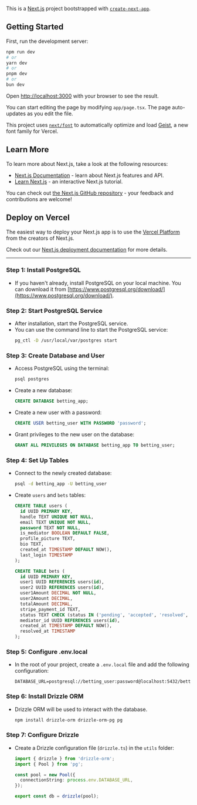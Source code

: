 This is a [Next.js](https://nextjs.org) project bootstrapped with [`create-next-app`](https://nextjs.org/docs/app/api-reference/cli/create-next-app).

## Getting Started

First, run the development server:

```bash
npm run dev
# or
yarn dev
# or
pnpm dev
# or
bun dev
```

Open [http://localhost:3000](http://localhost:3000) with your browser to see the result.

You can start editing the page by modifying `app/page.tsx`. The page auto-updates as you edit the file.

This project uses [`next/font`](https://nextjs.org/docs/app/building-your-application/optimizing/fonts) to automatically optimize and load [Geist](https://vercel.com/font), a new font family for Vercel.

## Learn More

To learn more about Next.js, take a look at the following resources:

- [Next.js Documentation](https://nextjs.org/docs) - learn about Next.js features and API.
- [Learn Next.js](https://nextjs.org/learn) - an interactive Next.js tutorial.

You can check out [the Next.js GitHub repository](https://github.com/vercel/next.js) - your feedback and contributions are welcome!

## Deploy on Vercel

The easiest way to deploy your Next.js app is to use the [Vercel Platform](https://vercel.com/new?utm_medium=default-template&filter=next.js&utm_source=create-next-app&utm_campaign=create-next-app-readme) from the creators of Next.js.

Check out our [Next.js deployment documentation](https://nextjs.org/docs/app/building-your-application/deploying) for more details.

---

### Step 1: Install PostgreSQL
- If you haven't already, install PostgreSQL on your local machine. You can download it from [https://www.postgresql.org/download/](https://www.postgresql.org/download/).

### Step 2: Start PostgreSQL Service
- After installation, start the PostgreSQL service.
- You can use the command line to start the PostgreSQL service:
  ```sh
  pg_ctl -D /usr/local/var/postgres start
  ```

### Step 3: Create Database and User
- Access PostgreSQL using the terminal:
  ```sh
  psql postgres
  ```
- Create a new database:
  ```sql
  CREATE DATABASE betting_app;
  ```
- Create a new user with a password:
  ```sql
  CREATE USER betting_user WITH PASSWORD 'password';
  ```
- Grant privileges to the new user on the database:
  ```sql
  GRANT ALL PRIVILEGES ON DATABASE betting_app TO betting_user;
  ```

### Step 4: Set Up Tables
- Connect to the newly created database:
  ```sh
  psql -d betting_app -U betting_user
  ```

- Create `users` and `bets` tables:
  ```sql
  CREATE TABLE users (
    id UUID PRIMARY KEY,
    handle TEXT UNIQUE NOT NULL,
    email TEXT UNIQUE NOT NULL,
    password TEXT NOT NULL,
    is_mediator BOOLEAN DEFAULT FALSE,
    profile_picture TEXT,
    bio TEXT,
    created_at TIMESTAMP DEFAULT NOW(),
    last_login TIMESTAMP
  );

  CREATE TABLE bets (
    id UUID PRIMARY KEY,
    user1 UUID REFERENCES users(id),
    user2 UUID REFERENCES users(id),
    user1Amount DECIMAL NOT NULL,
    user2Amount DECIMAL,
    totalAmount DECIMAL,
    stripe_payment_id TEXT,
    status TEXT CHECK (status IN ('pending', 'accepted', 'resolved', 'mediated')),
    mediator_id UUID REFERENCES users(id),
    created_at TIMESTAMP DEFAULT NOW(),
    resolved_at TIMESTAMP
  );
  ```

### Step 5: Configure .env.local
- In the root of your project, create a `.env.local` file and add the following configuration:
  ```env
  DATABASE_URL=postgresql://betting_user:password@localhost:5432/betting_app
  ```

### Step 6: Install Drizzle ORM
- Drizzle ORM will be used to interact with the database.
  ```sh
  npm install drizzle-orm drizzle-orm-pg pg
  ```

### Step 7: Configure Drizzle
- Create a Drizzle configuration file (`drizzle.ts`) in the `utils` folder:
  ```typescript
  import { drizzle } from 'drizzle-orm';
  import { Pool } from 'pg';

  const pool = new Pool({
    connectionString: process.env.DATABASE_URL,
  });

  export const db = drizzle(pool);
  ```
